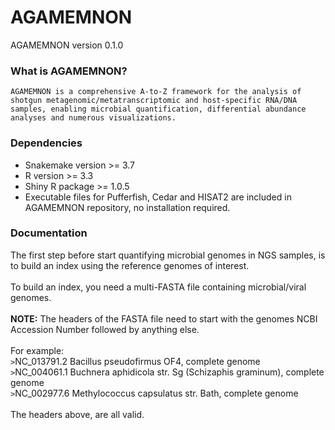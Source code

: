 # AGAMEMNON
AGAMEMNON version 0.1.0

### What is AGAMEMNON?
```AGAMEMNON is a comprehensive A-to-Z framework for the analysis of shotgun metagenomic/metatranscriptomic and host-specific RNA/DNA samples, enabling microbial quantification, differential abundance analyses and numerous visualizations.```

### Dependencies
* Snakemake version >= 3.7
* R version >= 3.3
* Shiny R package >= 1.0.5
* Executable files for Pufferfish, Cedar and HISAT2 are included in AGAMEMNON repository, no installation required.

### Documentation
The first step before start quantifying microbial genomes in NGS samples, is to build an index using the reference genomes of interest.</br></br>
To build an index, you need a multi-FASTA file containing microbial/viral genomes.</br><br>
**NOTE:** The headers of the FASTA file need to start with the genomes NCBI Accession Number followed by anything else.</br></br>
For example:</br>
`>`NC_013791.2 Bacillus pseudofirmus OF4, complete genome</br>
`>`NC_004061.1 Buchnera aphidicola str. Sg (Schizaphis graminum), complete genome</br>
`>`NC_002977.6 Methylococcus capsulatus str. Bath, complete genome</br></br>
The headers above, are all valid.
